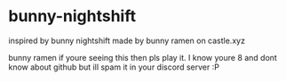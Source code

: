 # bunny-nightshift

inspired by bunny nightshift made by bunny ramen on castle.xyz

bunny ramen if youre seeing this then pls play it. I know youre 8 and dont know about github but ill spam it in your discord server :P